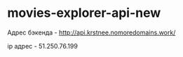 # movies-explorer-api-new

Адрес бэкенда - http://api.krstnee.nomoredomains.work/

ip адрес - 51.250.76.199 
